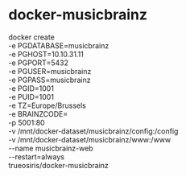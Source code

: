 # docker-musicbrainz

docker create \
 -e PGDATABASE=musicbrainz \
 -e PGHOST=10.10.31.11 \
 -e PGPORT=5432 \
 -e PGUSER=musicbrainz \
 -e PGPASS=musicbrainz \
 -e PGID=1001 \
 -e PUID=1001 \
 -e TZ=Europe/Brussels \
 -e BRAINZCODE= \
 -p 5001:80 \
 -v /mnt/docker-dataset/musicbrainz/config:/config \
 -v /mnt/docker-dataset/musicbrainz/www:/www \
 --name musicbrainz-web \
 --restart=always \
 trueosiris/docker-musicbrainz
